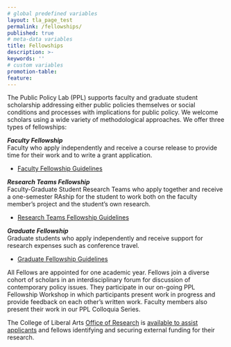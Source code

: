 ```yaml
---
# global predefined variables
layout: tla_page_test
permalink: /fellowships/
published: true
# meta-data variables
title: Fellowships
description: >-
keywords: ''
# custom variables
promotion-table: 
feature: 
---
```

The Public Policy Lab (PPL) supports faculty and graduate student scholarship addressing either public policies themselves or social conditions and processes with implications for public policy. We welcome scholars using a wide variety of methodological approaches. We offer three types of fellowships:

**_Faculty Fellowship_**<br>
Faculty who apply independently and receive a course release to provide time for their work and to write a grant application.

- [Faculty Fellowship Guidelines](https://liberalarts.temple.edu/sites/liberalarts/files/20-21%20Faculty%20Fellowship.pdf)

**_Research Teams Fellowship_**<br>
Faculty-Graduate Student Research Teams who apply together and receive a one-semester RAship for the student to work both on the faculty member’s project and the student’s own research.

- [Research Teams Fellowship Guidelines](https://liberalarts.temple.edu/sites/liberalarts/files/20-21%20Research%20Teams.pdf)

**_Graduate Fellowship_**<br>
Graduate students who apply independently and receive support for research expenses such as conference travel.

- [Graduate Fellowship Guidelines](https://liberalarts.temple.edu/sites/liberalarts/files/20-21%20Graduate%20Fellowship.pdf)

All Fellows are appointed for one academic year. Fellows join a diverse cohort of scholars in an interdisciplinary forum for discussion of contemporary policy issues. They participate in our on-going PPL Fellowship Workshop in which participants present work in progress and provide feedback on each other’s written work. Faculty members also present their work in our PPL Colloquia Series.

The College of Liberal Arts [Office of Research](https://liberalarts.temple.edu/research) is [available to assist applicants](https://www.cla.temple.edu/public-policy-lab/media/CLA-Grant-Support-Services.pdf) and fellows identifying and securing external funding for their research.

